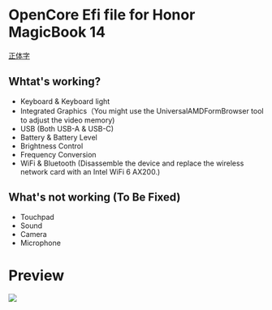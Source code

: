 # OpenCore Efi file for Honor MagicBook 14
[正体字](/REDME_CN.md)
## Whtat's working?
* Keyboard & Keyboard light
* Integrated Graphics（You might use the UniversalAMDFormBrowser tool to adjust the video memory)
* USB (Both USB-A & USB-C)
* Battery & Battery Level
* Brightness Control
* Frequency Conversion
* WiFi & Bluetooth (Disassemble the device and replace the wireless network card with an Intel WiFi 6 AX200.)
## What's not working (To Be Fixed)
* Touchpad
* Sound
* Camera
* Microphone
# Preview
![](/images/微信图片_20251019114338_80_276.png)

